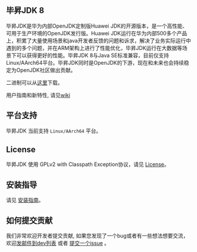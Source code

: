 ## 毕昇JDK 8

毕昇JDK是华为内部OpenJDK定制版Huawei JDK的开源版本，是一个高性能、可用于生产环境的OpenJDK发行版。Huawei JDK运行在华为内部500多个产品上，积累了大量使用场景和java开发者反馈的问题和诉求，解决了业务实际运行中遇到的多个问题，并在ARM架构上进行了性能优化，毕昇JDK运行在大数据等场景下可以获得更好的性能。毕昇JDK 8与Java SE标准兼容，目前仅支持Linux/AArch64平台。毕昇JDK同时是OpenJDK的下游，现在和未来也会持续稳定为OpenJDK社区做出贡献。

二进制可以从[这里](https://mirrors.huaweicloud.com/kunpeng/archive/compiler/bisheng_jdk/)下载。

用户指南和新特性, 请见[wiki](https://gitee.com/openeuler/bishengjdk-8/wikis/Home?sort_id=2879418)

## 平台支持

毕昇JDK 当前支持 `Linux/AArch64` 平台。

## License

毕昇JDK 使用 GPLv2 with Classpath Exception协议，请见 [License](https://gitee.com/openeuler/bishengjdk-8/blob/master/LICENSE)。

## 安装指导

请见 [安装指南](https://gitee.com/openeuler/bishengjdk-8/wikis/%E6%AF%95%E6%98%87JDK%208%20%E5%AE%89%E8%A3%85%E6%8C%87%E5%8D%97?sort_id=2891179)。

## 如何提交贡献

我们非常欢迎开发者提交贡献, 如果您发现了一个bug或者有一些想法想要交流，欢迎[发邮件到dev列表](https://openeuler.org/zh/community/mailing-list) 或者 [提交一个issue](https://gitee.com/openeuler/bishengjdk-8/issues) 。
